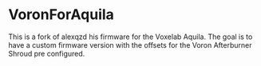 # VoronForAquila
This is a fork of alexqzd his firmware for the Voxelab Aquila. The goal is to have a custom firmware version with the offsets for the Voron Afterburner Shroud pre configured.
